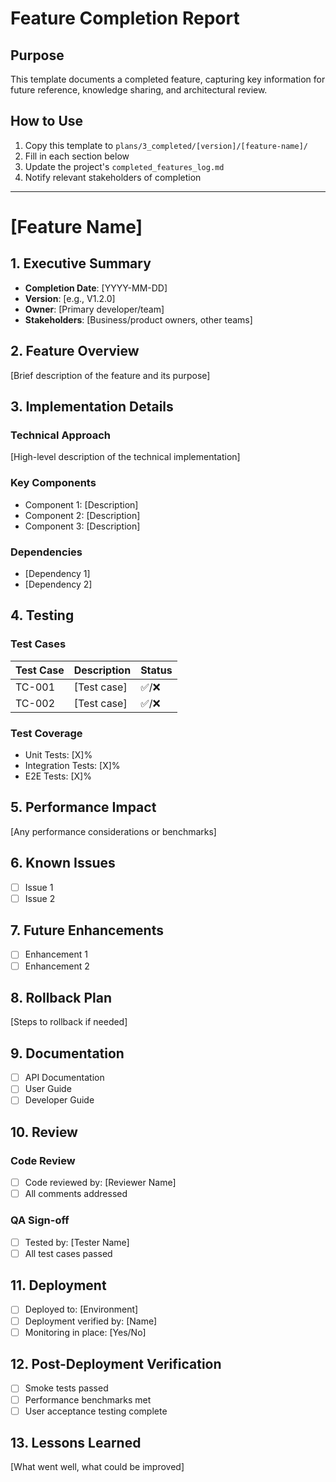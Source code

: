 # Feature Completion Report

## Purpose
This template documents a completed feature, capturing key information for future reference, knowledge sharing, and architectural review.

## How to Use
1. Copy this template to `plans/3_completed/[version]/[feature-name]/`
2. Fill in each section below
3. Update the project's `completed_features_log.md`
4. Notify relevant stakeholders of completion

---

# [Feature Name]

## 1. Executive Summary
- **Completion Date**: [YYYY-MM-DD]
- **Version**: [e.g., V1.2.0]
- **Owner**: [Primary developer/team]
- **Stakeholders**: [Business/product owners, other teams]

## 2. Feature Overview
[Brief description of the feature and its purpose]

## 3. Implementation Details
### Technical Approach
[High-level description of the technical implementation]

### Key Components
- Component 1: [Description]
- Component 2: [Description]
- Component 3: [Description]

### Dependencies
- [Dependency 1]
- [Dependency 2]

## 4. Testing
### Test Cases
| Test Case | Description | Status |
|-----------|-------------|--------|
| TC-001    | [Test case] | ✅/❌  |
| TC-002    | [Test case] | ✅/❌  |

### Test Coverage
- Unit Tests: [X]%
- Integration Tests: [X]%
- E2E Tests: [X]%

## 5. Performance Impact
[Any performance considerations or benchmarks]

## 6. Known Issues
- [ ] Issue 1
- [ ] Issue 2

## 7. Future Enhancements
- [ ] Enhancement 1
- [ ] Enhancement 2

## 8. Rollback Plan
[Steps to rollback if needed]

## 9. Documentation
- [ ] API Documentation
- [ ] User Guide
- [ ] Developer Guide

## 10. Review
### Code Review
- [ ] Code reviewed by: [Reviewer Name]
- [ ] All comments addressed

### QA Sign-off
- [ ] Tested by: [Tester Name]
- [ ] All test cases passed

## 11. Deployment
- [ ] Deployed to: [Environment]
- [ ] Deployment verified by: [Name]
- [ ] Monitoring in place: [Yes/No]

## 12. Post-Deployment Verification
- [ ] Smoke tests passed
- [ ] Performance benchmarks met
- [ ] User acceptance testing complete

## 13. Lessons Learned
[What went well, what could be improved]
